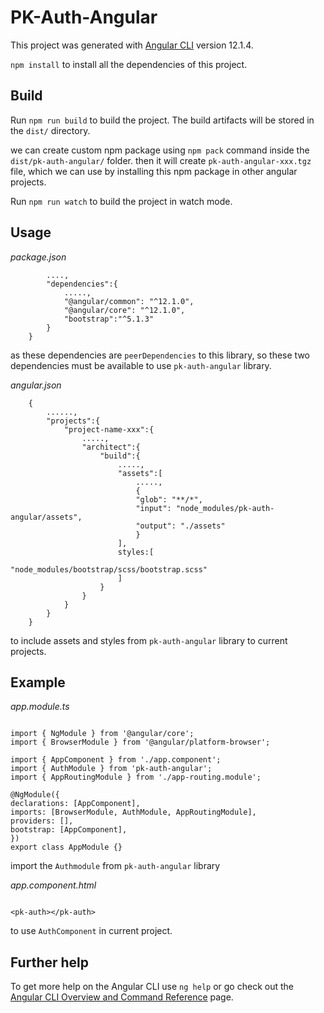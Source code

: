 # PK-Auth-Angular

This project was generated with [Angular CLI](https://github.com/angular/angular-cli) version 12.1.4.

`npm install` to install all the dependencies of this project.

## Build

Run `npm run build` to build the project. The build artifacts will be stored in the `dist/` directory.

we can create custom npm package using `npm pack` command inside the `dist/pk-auth-angular/` folder. then it will create `pk-auth-angular-xxx.tgz` file, which we can use by installing this npm package in other angular projects.

Run `npm run watch` to build the project in watch mode.

## Usage

_package.json_

```{
        ....,
        "dependencies":{
            .....,
            "@angular/common": "^12.1.0",
            "@angular/core": "^12.1.0",
            "bootstrap":"^5.1.3"
        }
    }
```

as these dependencies are `peerDependencies` to this library, so these two dependencies must be available to use `pk-auth-angular` library.

_angular.json_

```
    {
        ......,
        "projects":{
            "project-name-xxx":{
                .....,
                "architect":{
                    "build":{
                        .....,
                        "assets":[
                            .....,
                            {
                            "glob": "**/*",
                            "input": "node_modules/pk-auth-angular/assets",
                            "output": "./assets"
                            }
                        ],
                        styles:[
                            "node_modules/bootstrap/scss/bootstrap.scss"
                        ]
                    }
                }
            }
        }
    }
```

to include assets and styles from `pk-auth-angular` library to current projects.

## Example

_app.module.ts_

```

import { NgModule } from '@angular/core';
import { BrowserModule } from '@angular/platform-browser';

import { AppComponent } from './app.component';
import { AuthModule } from 'pk-auth-angular';
import { AppRoutingModule } from './app-routing.module';

@NgModule({
declarations: [AppComponent],
imports: [BrowserModule, AuthModule, AppRoutingModule],
providers: [],
bootstrap: [AppComponent],
})
export class AppModule {}

```

import the `Authmodule` from `pk-auth-angular` library

_app.component.html_

```

<pk-auth></pk-auth>

```

to use `AuthComponent` in current project.

## Further help

To get more help on the Angular CLI use `ng help` or go check out the [Angular CLI Overview and Command Reference](https://angular.io/cli) page.
